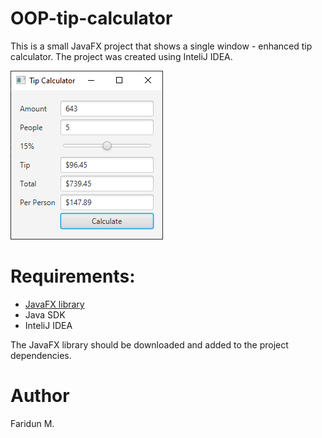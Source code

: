 # OOP-tip-calculator
This is a small JavaFX project that shows a single window - enhanced tip calculator. The project was created using InteliJ IDEA.

![gui image](https://github.com/fariduca/OOP-enhanced-tip-calculator/blob/main/img/enhanced-tip-calc-screen.PNG)

# Requirements:
- [JavaFX library](https://openjfx.io/)
- Java SDK
- InteliJ IDEA

The JavaFX library should be downloaded and added to the project dependencies.

# Author 
Faridun M.
